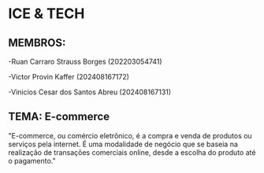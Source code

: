 # ICE & TECH




## MEMBROS: 
 -Ruan Carraro Strauss Borges (202203054741)

-Victor Provin Kaffer (202408167172)

-Vinicios Cesar dos Santos Abreu (202408167131)



## TEMA: E-commerce

"E-commerce, ou comércio eletrônico, é a compra e venda de produtos ou serviços pela internet. É uma modalidade de negócio que se baseia na realização de transações comerciais online, desde a escolha do produto até o pagamento."
